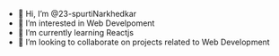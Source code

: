 - 👋 Hi, I’m @23-spurtiNarkhedkar
- 👀 I’m interested in Web Develpoment
- 🌱 I’m currently learning Reactjs
- 💞️ I’m looking to collaborate on projects related to Web Development


<!---
23-spurtiNarkhedkar/23-spurtiNarkhedkar is a ✨ special ✨ repository because its `README.md` (this file) appears on your GitHub profile.
You can click the Preview link to take a look at your changes.
--->
